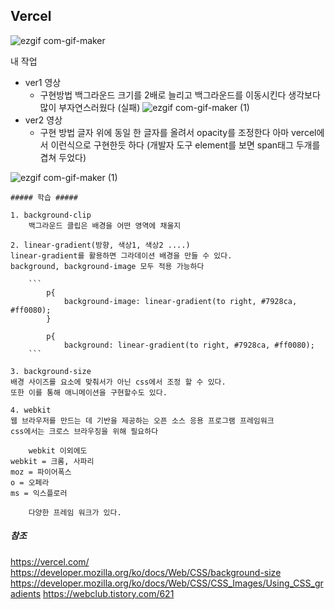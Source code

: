## Vercel ##

​![ezgif com-gif-maker](https://user-images.githubusercontent.com/63283076/186577520-8a664336-8dbb-45d4-bca5-5a67f99fbf92.gif)

내 작업 
- ver1
   영상
    -  구현방법
        백그라운드 크기를 2배로 늘리고 백그라운드를 이동시킨다
        생각보다 많이 부자연스러웠다 (실패)
 ![ezgif com-gif-maker (1)](https://user-images.githubusercontent.com/63283076/186578085-ce1f7bf8-bd46-4124-9b6f-7854f658f03f.gif)
- ver2
    영상
    -   구현 방법
        글자 위에 동일 한 글자를 올려서 opacity를 조정한다 
        아마 vercel에서 이런식으로 구현한듯 하다
        (개발자 도구 element를 보면 span태그 두개를 겹쳐 두었다)
    
 ![ezgif com-gif-maker (1)](https://user-images.githubusercontent.com/63283076/186578421-806021b5-1fe3-481e-98b5-41fad1e0de13.gif)
    
    
    ##### 학습 #####
    
    1. background-clip
        백그라운드 클립은 배경을 어떤 영역에 채울지
        
    2. linear-gradient(방향, 색상1, 색상2 ....)
    linear-gradient를 활용하면 그라데이션 배경을 만들 수 있다.
    background, background-image 모두 적용 가능하다

        ```
            p{
                background-image: linear-gradient(to right, #7928ca, #ff0080);
            }   
            
            p{
                background: linear-gradient(to right, #7928ca, #ff0080);        
        ```
        
    3. background-size
    배경 사이즈를 요소에 맞춰서가 아닌 css에서 조정 할 수 있다.
    또한 이를 통해 애니메이션을 구현할수도 있다.
    
    4. webkit
    웹 브라우저를 만드는 데 기반을 제공하는 오픈 소스 응용 프로그램 프레임워크
    css에서는 크로스 브라우징을 위해 필요하다
    
        webkit 이외에도
    webkit = 크롬, 사파리
    moz = 파이어폭스
    o = 오페라
    ms = 익스플로러
    
        다양한 프레임 워크가 있다. 
        
    
##### 참조 #####
https://vercel.com/
https://developer.mozilla.org/ko/docs/Web/CSS/background-size
https://developer.mozilla.org/ko/docs/Web/CSS/CSS_Images/Using_CSS_gradients
https://webclub.tistory.com/621



